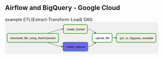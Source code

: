 ## Airflow and BigQuery - Google Cloud

example ETL(Extract-Transform-Load) DAG 
![image](img_dag.png)